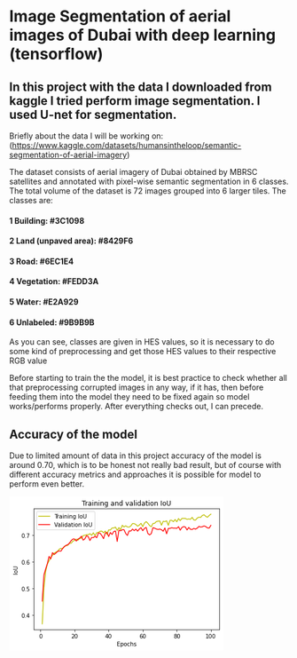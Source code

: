# Image Segmentation of aerial images of Dubai  with deep learning (tensorflow)

## In this project with the data I downloaded from kaggle I tried perform  image segmentation. I used U-net for segmentation. 

Briefly about the data I will be working on: (https://www.kaggle.com/datasets/humansintheloop/semantic-segmentation-of-aerial-imagery)

The dataset consists of aerial imagery of Dubai obtained by MBRSC satellites and annotated with pixel-wise semantic segmentation in 6 classes. The total volume of the dataset is 72 images grouped into 6 larger tiles. The classes are:

#### 1 Building: #3C1098
#### 2 Land (unpaved area): #8429F6
#### 3 Road: #6EC1E4
#### 4 Vegetation: #FEDD3A
#### 5 Water: #E2A929
#### 6 Unlabeled: #9B9B9B

As you can see, classes are given in HES values, so it is necessary to do some kind of preprocessing and get those HES values to their respective RGB value

Before starting to train the the model, it is best practice to check whether all that preprocessing corrupted images in any way, if it has, then before feeding them into the model they need to be fixed again so model works/performs properly.
After everything checks out,  I can precede.
## Accuracy of the model
Due to limited amount of data in this project accuracy of the model is around 0.70, which is to be honest not really bad result, but of course with different accuracy metrics and approaches it is possible for  model to perform even better. 

![Accuracy of the model](https://github.com/KerimM-bit/SegmentationDP/blob/master/results_img/Figure%202023-02-24%20175728.png)

 
